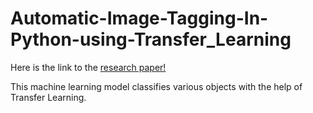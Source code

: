 # Automatic-Image-Tagging-In-Python-using-Transfer_Learning
Here is the link to the [research paper!](http://ijarcet.org/wp-content/uploads/IJARCET-VOL-5-ISSUE-12-2707-2715.pdf)

This machine learning model classifies various objects with the help of Transfer Learning. 

